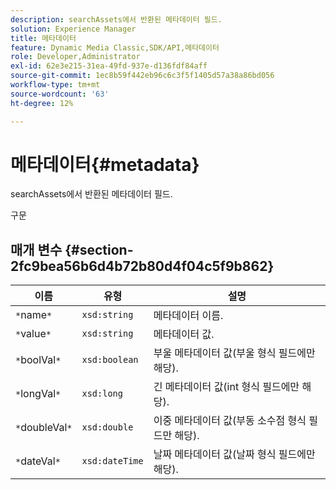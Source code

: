 ```yaml
---
description: searchAssets에서 반환된 메타데이터 필드.
solution: Experience Manager
title: 메타데이터
feature: Dynamic Media Classic,SDK/API,메타데이터
role: Developer,Administrator
exl-id: 62e3e215-31ea-49fd-937e-d136fdf84aff
source-git-commit: 1ec8b59f442eb96c6c3f5f1405d57a38a86bd056
workflow-type: tm+mt
source-wordcount: '63'
ht-degree: 12%

---
```


# 메타데이터{#metadata}

searchAssets에서 반환된 메타데이터 필드.

구문

## 매개 변수 {#section-2fc9bea56b6d4b72b80d4f04c5f9b862}

| 이름 | 유형 | 설명 |
|---|---|---|
| `*`name`*` | `xsd:string` | 메타데이터 이름. |
| `*`value`*` | `xsd:string` | 메타데이터 값. |
| `*`boolVal`*` | `xsd:boolean` | 부울 메타데이터 값(부울 형식 필드에만 해당). |
| `*`longVal`*` | `xsd:long` | 긴 메타데이터 값(int 형식 필드에만 해당). |
| `*`doubleVal`*` | `xsd:double` | 이중 메타데이터 값(부동 소수점 형식 필드만 해당). |
| `*`dateVal`*` | `xsd:dateTime` | 날짜 메타데이터 값(날짜 형식 필드에만 해당). |
